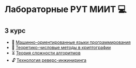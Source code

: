 # Лабораторные РУТ МИИТ 💻

## 3 курс
- 🤖 [Машинно-ориентированные языки программирования](https://github.com/ArtemKD-Miit-Labs/MOYZ-Labs)
- 🔐 [Теоретико-числовые методы в криптографии](https://github.com/ArtemKD-Miit-Labs/TNMCrypto-Labs)
- ⏳ [Теория сложности алгоритмов](https://github.com/ArtemKD-Miit-Labs/ComplexityTheory-Labs)
- 🔓 [Технология реверс-инжиниринга](https://github.com/ArtemKD-Miit-Labs/TRE-Labs)
